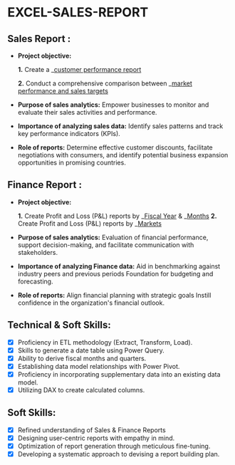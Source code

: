 # EXCEL-SALES-REPORT
## Sales Report :


- **Project objective:** 

    **1.** Create a _[customer performance report](https://github.com/yunusjuturu6/EXCEL-SALES-ANALYTICS/blob/main/Customer%20Performance%20Report.pdf)

    **2.** Conduct a comprehensive comparison between _[market performance and sales targets](https://github.com/yunusjuturu6/EXCEL-SALES-ANALYTICS/blob/main/Market%20Performance%20vs%20Target%20Report.pdf)
- **Purpose of sales analytics:** Empower businesses to monitor and evaluate their sales activities and performance.

- **Importance of analyzing sales data:** Identify sales patterns and track key performance indicators (KPIs).

- **Role of reports:** Determine effective customer discounts, facilitate negotiations with consumers, and identify potential business expansion opportunities in promising countries.


## Finance Report :

- **Project objective:** 

    **1.** Create Profit and Loss (P&L) reports by _[Fiscal Year](https://github.com/yunusjuturu6/EXCEL-SALES-ANALYTICS/blob/main/P%26L%20Statement%20by%20Fiscal%20Year.pdf
) & _[Months](https://github.com/yunusjuturu6/EXCEL-SALES-ANALYTICS/blob/main/P%26L%20Statement%20by%20Months.pdf)
   **2.** Create Profit and Loss (P&L) reports by _[Markets](https://github.com/yunusjuturu6/EXCEL-SALES-ANALYTICS/blob/main/P%26L%20Statement%20by%20Markets.pdf)

- **Purpose of sales analytics:** Evaluation of financial performance, support decision-making, and facilitate communication with stakeholders.

- **Importance of analyzing Finance data:** Aid in benchmarking against industry peers and previous periods Foundation for budgeting and forecasting.

- **Role of reports:** Align financial planning with strategic goals Instill confidence in the organization's financial outlook.


## Technical & Soft Skills:
- [x]	Proficiency in ETL methodology (Extract, Transform, Load).
- [x]	Skills to generate a date table using Power Query.
- [x]	Ability to derive fiscal months and quarters.
- [x]	Establishing data model relationships with Power Pivot.
- [x]	Proficiency in incorporating supplementary data into an existing data model.
- [x]	Utilizing DAX to create calculated columns.

## Soft Skills:
- [x]	Refined understanding of Sales & Finance Reports
- [x]	Designing user-centric reports with empathy in mind.
- [x]	Optimization of report generation through meticulous fine-tuning.
- [x]	Developing a systematic approach to devising a report building plan.
